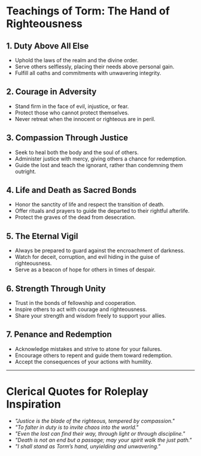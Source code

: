 # Teachings of Torm: The Hand of Righteousness

## 1. Duty Above All Else
- Uphold the laws of the realm and the divine order.
- Serve others selflessly, placing their needs above personal gain.
- Fulfill all oaths and commitments with unwavering integrity.

## 2. Courage in Adversity
- Stand firm in the face of evil, injustice, or fear.
- Protect those who cannot protect themselves.
- Never retreat when the innocent or righteous are in peril.

## 3. Compassion Through Justice
- Seek to heal both the body and the soul of others.
- Administer justice with mercy, giving others a chance for redemption.
- Guide the lost and teach the ignorant, rather than condemning them outright.

## 4. Life and Death as Sacred Bonds
- Honor the sanctity of life and respect the transition of death.
- Offer rituals and prayers to guide the departed to their rightful afterlife.
- Protect the graves of the dead from desecration.

## 5. The Eternal Vigil
- Always be prepared to guard against the encroachment of darkness.
- Watch for deceit, corruption, and evil hiding in the guise of righteousness.
- Serve as a beacon of hope for others in times of despair.

## 6. Strength Through Unity
- Trust in the bonds of fellowship and cooperation.
- Inspire others to act with courage and righteousness.
- Share your strength and wisdom freely to support your allies.

## 7. Penance and Redemption
- Acknowledge mistakes and strive to atone for your failures.
- Encourage others to repent and guide them toward redemption.
- Accept the consequences of your actions with humility.

---

# Clerical Quotes for Roleplay Inspiration
- *"Justice is the blade of the righteous, tempered by compassion."*
- *"To falter in duty is to invite chaos into the world."*
- *"Even the lost can find their way, through light or through discipline."*
- *"Death is not an end but a passage; may your spirit walk the just path."*
- *"I shall stand as Torm’s hand, unyielding and unwavering."*
